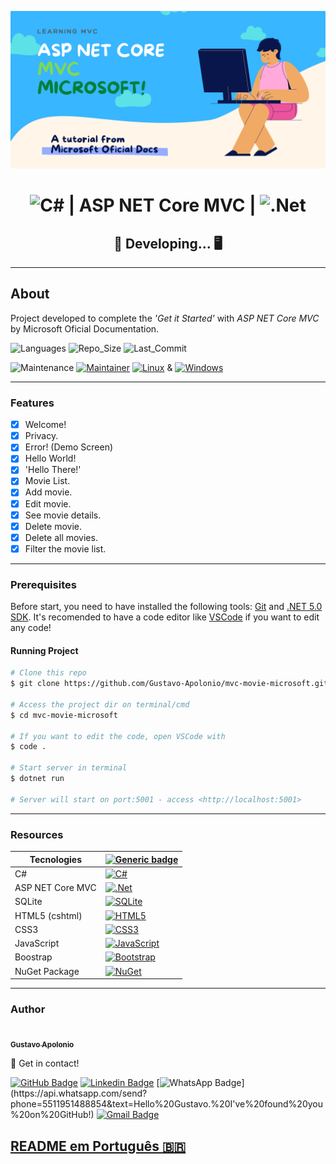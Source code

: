 <center>

![banner](./wwwroot/assets/images/banner.png)

# ![C#](https://img.shields.io/badge/c%23-%23239120.svg?style=for-the-badge&logo=c-sharp&logoColor=white) | ASP NET Core MVC | ![.Net](https://img.shields.io/badge/.NET-5C2D91?style=for-the-badge&logo=.net&logoColor=white)

## &#128679; Developing... &#128421;

</center>

---

## About

Project developed to complete the *'Get it Started'* with *ASP NET Core MVC* by Microsoft Oficial Documentation.

![Languages](https://img.shields.io/github/languages/count/Gustavo-Apolonio/mvc-movie-microsoft?color=%2304D361) ![Repo_Size](https://img.shields.io/github/repo-size/Gustavo-Apolonio/mvc-movie-microsoft) ![Last_Commit](https://img.shields.io/github/last-commit/Gustavo-Apolonio/mvc-movie-microsoft)

![Maintenance](https://img.shields.io/badge/Maintained%3F-yes-green.svg) [![Maintainer](https://img.shields.io/badge/maintainer-GustavoApolonio-purple)](https://github.com/Gustavo-Apolonio) [![Linux](https://svgshare.com/i/Zhy.svg)](https://svgshare.com/i/Zhy.svg) & [![Windows](https://svgshare.com/i/ZhY.svg)](https://svgshare.com/i/ZhY.svg)

---

### Features

- [x] Welcome!
- [x] Privacy.
- [x] Error! (Demo Screen)
- [x] Hello World!
- [x] 'Hello There!'
- [x] Movie List.
- [x] Add movie.
- [x] Edit movie.
- [x] See movie details.
- [x] Delete movie.
- [x] Delete all movies.
- [x] Filter the movie list.

---

### Prerequisites

Before start, you need to have installed the following tools:
[Git](https://git-scm.com/downloads) and [.NET 5.0 SDK](https://docs.microsoft.com/pt-br/dotnet/core/install/). It's recomended to have a code editor like [VSCode](https://code.visualstudio.com/Download) if you want to edit any code!

#### Running Project

```bash
# Clone this repo
$ git clone https://github.com/Gustavo-Apolonio/mvc-movie-microsoft.git

# Access the project dir on terminal/cmd
$ cd mvc-movie-microsoft

# If you want to edit the code, open VSCode with
$ code .

# Start server in terminal
$ dotnet run

# Server will start on port:5001 - access <http://localhost:5001>
```

---

### Resources

| Tecnologies       | [![Generic badge](https://img.shields.io/badge/Badges--lime.svg)](####recursos)                                                                                                         |
| ---------------- | --------------------------------------------------------------------------------------------------------------------------------------------------------------------------------------- |
| C#               | [![C#](https://img.shields.io/badge/c%23-%23239120.svg?style=for-the-badge&logo=c-sharp&logoColor=white)](https://docs.microsoft.com/pt-br/dotnet/csharp/)                              |
| ASP NET Core MVC | [![.Net](https://img.shields.io/badge/.NET-5C2D91?style=for-the-badge&logo=.net&logoColor=white)](https://dotnet.microsoft.com/)                                                        |
| SQLite           | [![SQLite](https://img.shields.io/badge/sqlite-%2307405e.svg?style=for-the-badge&logo=sqlite&logoColor=white)](https://www.sqlite.org/index.html)                                       |
| HTML5 (cshtml)   | [![HTML5](https://img.shields.io/badge/html5-%23E34F26.svg?style=for-the-badge&logo=html5&logoColor=white)](https://developer.mozilla.org/pt-BR/docs/Web/HTML)                          |
| CSS3             | [![CSS3](https://img.shields.io/badge/css3-%231572B6.svg?style=for-the-badge&logo=css3&logoColor=white)](https://developer.mozilla.org/pt-BR/docs/Web/CSS)                              |
| JavaScript       | [![JavaScript](https://img.shields.io/badge/javascript-%23323330.svg?style=for-the-badge&logo=javascript&logoColor=%23F7DF1E)](https://developer.mozilla.org/pt-BR/docs/Web/JavaScript) |
| Boostrap         | [![Bootstrap](https://img.shields.io/badge/bootstrap-%23563D7C.svg?style=for-the-badge&logo=bootstrap&logoColor=white)](https://getbootstrap.com/)                                      |
| NuGet Package    | [![NuGet](https://img.shields.io/static/v1?label=&message=NuGet&color=00467C&style=for-the-badge&logo=nuget)](https://www.nuget.org/)                                                   |

---

### Author

<a href="https://github.com/Gustavo-Apolonio">
 <img style="border-radius: 50%;" src="https://avatars.githubusercontent.com/u/61479398?v=4" width="100px;" alt=""/>
 <br />
 <sub>
  <b>Gustavo Apolonio</b>
 </sub>
</a>

&#128075; Get in contact!

[![GitHub Badge](https://img.shields.io/badge/-GustavoApolonio-gray?style=flat-square&logo=Github&logoColor=white&link=https://github.com/Gustavo-Apolonio)](https://github.com/Gustavo-Apolonio)
[![Linkedin Badge](https://img.shields.io/badge/-Gustavo-blue?style=flat-square&logo=Linkedin&logoColor=white&link=https://www.linkedin.com/in/gustavo-apolonio-4206451b7/)](https://www.linkedin.com/in/gustavo-apolonio-4206451b7/)
[![WhatsApp Badge](https://img.shields.io/badge/-WhatsApp-green?style=flat-square&logo=Whatsapp&logoColor=white&link=https://api.whatsapp.com/send?phone=5511951488854&text=Hello%20Gustavo.%20I've%20found%20you%20on%20GitHub!)](https://api.whatsapp.com/send?phone=5511951488854&text=Hello%20Gustavo.%20I've%20found%20you%20on%20GitHub!)
[![Gmail Badge](https://img.shields.io/badge/-gustavo.apolonio.nascimento@gmail.com-c14438?style=flat-square&logo=Gmail&logoColor=white&link=mailto:gustavo.apolonio.nascimento@gmail.com)](mailto:gustavo.apolonio.nascimento@gmail.com)

## [README em Português 🇧🇷](./README.md)
